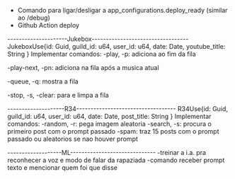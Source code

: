 - Comando para ligar/desligar a app_configurations.deploy_ready (similar ao /debug)
- Github Action deploy

---------------------Jukebox----------------------------------
JukeboxUse{id: Guid, guild_id: u64, user_id: u64, date: Date, youtube_title: String }
Implementar comandos:
-play, -p: adiciona ao fim da fila

-play-next, -pn: adiciona na fila após a musica atual

-queue, -q: mostra a fila

-stop, -s, -clear: para e limpa a fila

--------------------R34-----------------------------------
R34Use{id: Guid, guild_id: u64, user_id: u64, date: Date, post_title: String }
Implementar comandos:
-random, -r: pega imagem aleatoria
-search, -s: procura o primeiro post com o prompt passado
-spam: traz 15 posts com o prompt passado ou aleatorios se nao houver prompt

-------------------ML------------------------------
-treinar a i.a. pra reconhecer a voz e modo de falar da rapaziada
-comando receber prompt texto e mencionar quem foi que disse